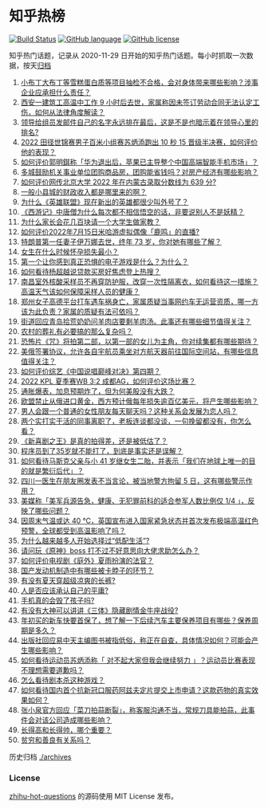 # 知乎热榜
[![Build Status](https://github.com/ToWeLong/zhihu-hot-questions/workflows/CI/badge.svg)](https://github.com/ToWeLong/zhihu-hot-questions/actions)
[![GitHub language](https://img.shields.io/badge/language-golang-orange.svg)](https://golang.org/)
[![GitHub license](https://img.shields.io/github/license/ToWeLong/zhihu-hot-questions)](https://github.com/ToWeLong/zhihu-hot-questions/blob/main/LICENSE)

知乎热门话题，记录从 2020-11-29 日开始的知乎热门话题。每小时抓取一次数据，按天[归档](./archives)

<!-- BEGIN -->

1. [小布丁大布丁等雪糕蛋白质等项目抽检不合格，会对身体带来哪些影响？涉事企业应承担什么责任？](https://www.zhihu.com/question/543619883)
1. [西安一建筑工高温中工作 9 小时后去世，家属称因未签订劳动合同无法认定工伤，如何从法律角度解读？](https://www.zhihu.com/question/543599798)
1. [领导给组员发邮件自己的名字永远排在最后，这是不是也暗示着在领导心里的排名?](https://www.zhihu.com/question/541919321)
1. [2022 田径世锦赛男子百米小组赛苏炳添跑出 10 秒 15 晋级半决赛，如何评价他的表现？](https://www.zhihu.com/question/543588999)
1. [如何评价郭明錤称「华为退出后，苹果已主导整个中国高端智能手机市场」？](https://www.zhihu.com/question/543398961)
1. [多城鼓励机关事业单位团购商品房，团购能省钱吗？对房产经济有哪些影响？](https://www.zhihu.com/question/543018696)
1. [如何评价网传北京大学 2022 年在内蒙古录取分数线为 639 分?](https://www.zhihu.com/question/543420283)
1. [一般小县城的财政收入都是哪里来的啊？](https://www.zhihu.com/question/524378217)
1. [为什么《英雄联盟》现在新出的英雄都很少叫外号了？](https://www.zhihu.com/question/533496433)
1. [《西游记》中唐僧为什么每次都不相信悟空的话，非要说别人不是妖精？](https://www.zhihu.com/question/506100031)
1. [为什么家长会花几百块请一个大学生做家教？](https://www.zhihu.com/question/290772385)
1. [如何评价2022年7月15日米哈游虚拟偶像「鹿鸣」的直播?](https://www.zhihu.com/question/543489868)
1. [特朗普第一任妻子伊万娜去世，终年 73 岁，你对她有哪些了解？](https://www.zhihu.com/question/543380599)
1. [女生在什么时候怀孕损失最小？](https://www.zhihu.com/question/525250785)
1. [第一个让你感到真正恐惧的电子游戏是什么？为什么？](https://www.zhihu.com/question/359151542)
1. [如何看待杨超越说贷款买房好焦虑登上热搜？](https://www.zhihu.com/question/543458809)
1. [南昌室外核酸采样员不再穿防护服，改穿一次性隔离衣，如何看待这一措施？高温天气该如何保障采样人员的健康？](https://www.zhihu.com/question/543608991)
1. [郑州女子高德平台打车遇车祸身亡，家属质疑当事网约车无运营资质，哪一方该为此负责？家属的质疑有法可依吗？](https://www.zhihu.com/question/543632770)
1. [街道回应青岛拾荒奶奶问羊肉店要剩羊肉汤。此事还有哪些细节值得关注？](https://www.zhihu.com/question/543388274)
1. [农村的葬礼有必要搞的那么复杂吗？](https://www.zhihu.com/question/31782620)
1. [恐怖片《咒》将拍第二部，以第一部的女儿为主角，你对续集都有哪些期待？](https://www.zhihu.com/question/542375277)
1. [美俄签署协议，允许各自宇航员乘坐对方航天器前往国际空间站，有哪些信息值得关注？](https://www.zhihu.com/question/543594416)
1. [如何评价综艺《中国说唱巅峰对决》第四期？](https://www.zhihu.com/question/543596328)
1. [2022 KPL 夏季赛WB 3:2 成都AG，如何评价这场比赛？](https://www.zhihu.com/question/543510907)
1. [通胀爆表，加息预期炸了，但为何美股没有大跌？](https://www.zhihu.com/question/543210118)
1. [欧盟禁止从俄进口黄金，西方预计俄每年损失逾百亿美元，将产生哪些影响？](https://www.zhihu.com/question/543526565)
1. [男人会跟一个普通的女性朋友每天聊天吗？这种关系会发展为恋人吗？](https://www.zhihu.com/question/44232578)
1. [两个实打实干活的同事离职了，老板连谈都没谈，一句挽留都没有，你怎么看？](https://www.zhihu.com/question/415313450)
1. [《新喜剧之王》是真的拍得差，还是被低估了？](https://www.zhihu.com/question/542068364)
1. [程序员到了35岁就不能打了，到底是事实还是误解？](https://www.zhihu.com/question/538430234)
1. [如何看待马斯克父亲与小 41 岁继女生二胎，并表示「我们在地球上唯一的目的就是繁衍后代」？](https://www.zhihu.com/question/543439791)
1. [四川一医生在朋友圈发表不当言论，被当地警方拘留 5 日，这有哪些警示作用？](https://www.zhihu.com/question/543202981)
1. [美媒称「美军兵源告急，健康、无犯罪前科的适合参军人数比例仅 1/4 」，反映了哪些问题？](https://www.zhihu.com/question/543452093)
1. [因周末气温或达 40 ℃，英国宣布进入国家紧急状态并首次发布极端高温红色预警，全球都受到高温影响了吗？](https://www.zhihu.com/question/543502032)
1. [为什么越来越多人开始选择过“低配生活”?](https://www.zhihu.com/question/543130015)
1. [请问玩《原神》boss 打不过不好意思向大佬求助怎么办？](https://www.zhihu.com/question/543513220)
1. [如何评价电视剧《庭外》夏雨扮演的法官？](https://www.zhihu.com/question/543105294)
1. [国产发动机制造中有哪些被卡脖子的环节？](https://www.zhihu.com/question/538554296)
1. [有没有夏天穿超级凉爽的长裤?](https://www.zhihu.com/question/24273631)
1. [人是否应该承认自己的平庸?](https://www.zhihu.com/question/543435437)
1. [手机真的会毁了孩子吗?](https://www.zhihu.com/question/537363767)
1. [有没有大神可以讲讲《三体》隐藏剧情金牛座战役?](https://www.zhihu.com/question/422754573)
1. [年初买的新车快要首保了，想了解一下后续汽车主要保养项目有哪些？保养周期是多久？](https://www.zhihu.com/question/543460951)
1. [出版社回应易中天主编图书被指低俗，称正在自查，具体情况如何？可能会产生哪些影响？](https://www.zhihu.com/question/543593368)
1. [如何看待运动员苏炳添称「 对不起大家但我会继续努力 」？运动员比赛表现不理想需要道歉吗？](https://www.zhihu.com/question/543631411)
1. [怎么看待剧本杀这种游戏？](https://www.zhihu.com/question/354469803)
1. [如何看待国内首个抗新冠口服药阿兹夫定片提交上市申请？这款药物的真实效果如何？](https://www.zhihu.com/question/543466604)
1. [张小泉官方回应「菜刀拍蒜断裂」，称客服沟通不当，常规刀具能拍蒜，此事件会对该公司造成哪些影响？](https://www.zhihu.com/question/543578516)
1. [长得高和长得帅，哪个重要？](https://www.zhihu.com/question/445455686)
1. [贫穷和善良有关系吗？](https://www.zhihu.com/question/542563617)

<!-- END -->

历史归档 [./archives](./archives)


### License
[zhihu-hot-questions](https://github.com/towelong/zhihu-hot-questions) 的源码使用 MIT License 发布。